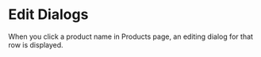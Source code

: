 
# Edit Dialogs

When you click a product name in Products page, an editing dialog for that row is displayed.

